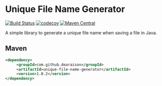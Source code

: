 # Unique File Name Generator

[![Build Status](https://travis-ci.com/DEARaison/unique-file-name-generator.svg?branch=master)](https://travis-ci.com/DEARaison/unique-file-name-generator)
[![codecov](https://codecov.io/gh/DEARaison/unique-file-name-generator/branch/master/graph/badge.svg)](https://codecov.io/gh/DEARaison/unique-file-name-generator)
[![Maven Central](https://img.shields.io/maven-central/v/com.github.dearaison/unique-file-name-generator.svg?label=Maven%20Central)](https://search.maven.org/search?q=g:%22com.github.dearaison%22%20AND%20a:%22unique-file-name-generator%22)

A simple library to generate a unique file name when saving a file in Java.

## Maven
```xml
<dependency>
     <groupId>com.github.dearaison</groupId>
     <artifactId>unique-file-name-generator</artifactId>
     <version>1.0.2</version>
</dependency>
```
